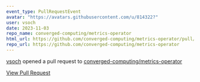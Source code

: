 ```yaml
---
event_type: PullRequestEvent
avatar: "https://avatars.githubusercontent.com/u/814322?"
user: vsoch
date: 2023-11-03
repo_name: converged-computing/metrics-operator
html_url: https://github.com/converged-computing/metrics-operator/pull/77
repo_url: https://github.com/converged-computing/metrics-operator
---
```


<a href='https://github.com/vsoch' target='_blank'>vsoch</a> opened a pull request to <a href='https://github.com/converged-computing/metrics-operator' target='_blank'>converged-computing/metrics-operator</a>

<a href='https://github.com/converged-computing/metrics-operator/pull/77' target='_blank'>View Pull Request</a>